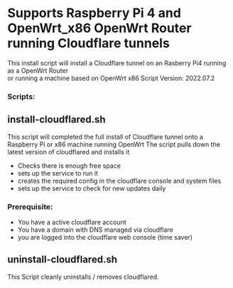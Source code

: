 # Supports Raspberry Pi 4 and OpenWrt_x86 OpenWrt Router running Cloudflare tunnels

This install script will install a Cloudflare tunnel on an Rasberry Pi4 running as a OpenWrt Router\
or running a machine based on OpenWrt x86
Script Version: 2022.07.2

### Scripts:



## install-cloudflared.sh
This script will completed the full install of Cloudflare tunnel onto a Raspberry Pi or x86 machine running OpenWrt
The script pulls down the latest version of cloudflared and installs it
- Checks there is enough free space
- sets up the service to run it 
- creates the required config in the cloudflare console and  system files
- sets up the service to check for new updates daily

### Prerequisite:
- You have a active cloudflare account
- You have a domain with DNS managed via cloudflare
- you are logged into the cloudflare web console (time saver)


## uninstall-cloudflared.sh
This Script cleanly uninstalls / removes cloudflared.




